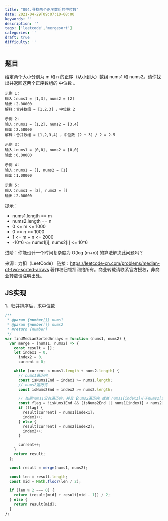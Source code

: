 ```yaml
---
title: "004.寻找两个正序数组的中位数"
date: 2021-04-29T09:07:10+08:00
keywords: ''
description: ''
tags: ['leetcode','mergesort']
categories: ''
draft: true
difficulty: ''
---
```


## 题目

给定两个大小分别为 m 和 n 的正序（从小到大）数组 nums1 和 nums2。请你找出并返回这两个正序数组的 中位数 。

```
示例 1：
输入：nums1 = [1,3], nums2 = [2]
输出：2.00000
解释：合并数组 = [1,2,3] ，中位数 2

示例 2：
输入：nums1 = [1,2], nums2 = [3,4]
输出：2.50000
解释：合并数组 = [1,2,3,4] ，中位数 (2 + 3) / 2 = 2.5

示例 3：
输入：nums1 = [0,0], nums2 = [0,0]
输出：0.00000

示例 4：
输入：nums1 = [], nums2 = [1]
输出：1.00000

示例 5：
输入：nums1 = [2], nums2 = []
输出：2.00000
```

提示：

- nums1.length == m
- nums2.length == n
- 0 <= m <= 1000
- 0 <= n <= 1000
- 1 <= m + n <= 2000
- -10^6 <= nums1[i], nums2[i] <= 10^6
 

进阶：你能设计一个时间复杂度为 O(log (m+n)) 的算法解决此问题吗？

来源：力扣（LeetCode）
链接：https://leetcode-cn.com/problems/median-of-two-sorted-arrays
著作权归领扣网络所有。商业转载请联系官方授权，非商业转载请注明出处。


## JS实现

1、归并排序后，求中位数

```javascript
/**
 * @param {number[]} nums1
 * @param {number[]} nums2
 * @return {number}
 */
var findMedianSortedArrays = function (nums1, nums2) {
  var merge = (nums1, nums2) => {
    const result = [];
    let index1 = 0,
      index2 = 0,
      current = 0;

    while (current < nums1.length + nums2.length) {
      // nums1遍历完
      const isNums1End = index1 >= nums1.length;
      // nums2遍历完
      const isNums2End = index2 >= nums2.length;

      // 如果nums1没有遍历完，并且【nums2遍历完 或者 nums1[index1]小于nums2[index2] 】
      const flag = !isNums1End && (isNums2End || nums1[index1] < nums2[index2]);
      if (flag) {
        result[current] = nums1[index1];
        index1++;
      } else {
        result[current] = nums2[index2];
        index2++;
      }

      current++;
    }
    return result;
  };

  const result = merge(nums1, nums2);

  const len = result.length;
  const mid = Math.floor(len / 2);

  if (len % 2 === 0) {
    return (result[mid] + result[mid - 1]) / 2;
  } else {
    return result[mid];
  }
};
```
